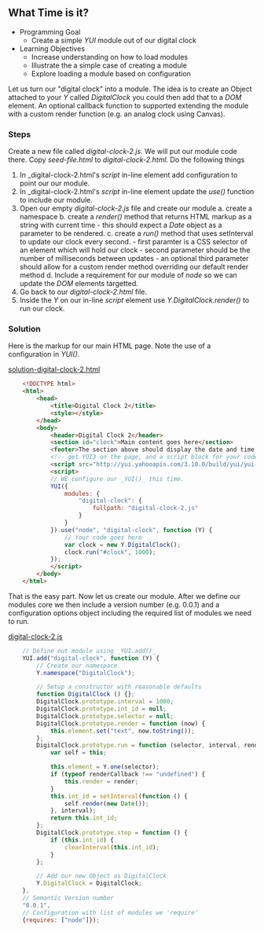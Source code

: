 
## What Time is it?

- Programming Goal
    + Create a simple _YUI_ module out of our digital clock
- Learning Objectives
    + Increase understanding on how to load modules
    + Illustrate the a simple case of creating a module
    + Explore loading a module based on configuration

Let us turn our "digital clock" into a module. The idea is to create 
an Object attached to your _Y_ called _DigitalClock_ you could then add
that to a _DOM_ element.  An optional callback function to supported
extending the module with a custom render function (e.g. an analog clock
using Canvas).

### Steps

Create a new file called _digital-clock-2.js_. We will put our module code there.
Copy _seed-file.html_ to _digital-clock-2.html_. Do the following things

1. In _digital-clock-2.html's _script_ in-line element add configuration to point our our module.
2. In _digital-clock-2.html's _script_ in-line element update the _use()_ function to include our module.
3. Open our empty _digital-clock-2.js_ file and create our module
    a. create a namespace
    b. create a _render()_ method that returns HTML markup as a string with current time
        - this should expect a _Date_ object as a parameter to be rendered.
    c. create a _run()_ method that uses setInterval to update our clock every second. 
        - first paramter is a CSS selector of an element which will hold our clock
        - second parameter should be the number of milliseconds between updates
        - an optional third parameter should allow for a custom render method overriding our default render method
    d. Include a requirement for our module of _node_ so we can update the _DOM_ elements targetted.
4. Go back to our _digital-clock-2.html_ file.
5. Inside the _Y_ on our in-line _script_ element use _Y.DigitalClock.render()_ to run our clock.

### Solution

Here is the markup for our main HTML page. Note the use of a configuration in _YUI()_.

[solution-digital-clock-2.html](solution-digital-clock-2.html)
```HTML
    <!DOCTYPE html>
    <html>
        <head>
            <title>Digital Clock 2</title>
            <style></style>
        </head>
        <body>
            <header>Digital Clock 2</header>
            <section id="clock">Main content goes here</section>
            <footer>The section above should display the date and time. It should change every second.</footer>
            <!-- get YUI3 on the page, and a script block for your code -->
            <script src="http://yui.yahooapis.com/3.10.0/build/yui/yui-min.js"></script>
            <script>
            // WE configure our _YUI()_ this time.
            YUI({
                modules: {
                    "digital-clock": {
                        fullpath: "digital-clock-2.js"
                    }
                }
            }).use("node", "digital-clock", function (Y) {
                // Your code goes here
                var clock = new Y.DigitalClock();
                clock.run("#clock", 1000);
            });
            </script>
        </body>
    </html>
```

That is the easy part. Now let us create our module. After we define
our modules core we then include a version number (e.g. 0.0.1) and
a configuration options object including the required list of modules
we need to run.

[digital-clock-2.js](digital-clock-2.js)
```JavaScript
    // Define out module using _YUI.add()_
    YUI.add("digital-clock", function (Y) {
        // Create our namespace
        Y.namespace("DigitalClock");

        // Setup a constructor with reasonable defaults
        function DigitalClock () {};
        DigitalClock.prototype.interval = 1000;
        DigitalClock.prototype.int_id = null;
        DigitalClock.prototype.selector = null;
        DigitalClock.prototype.render = function (now) {
            this.element.set("text", now.toString());
        };
        DigitalClock.prototype.run = function (selector, interval, renderCallback) {
            var self = this;

            this.element = Y.one(selector);
            if (typeof renderCallback !== "undefined") {
                this.render = render;
            }
            this.int_id = setInterval(function () {
                self.render(new Date());                
            }, interval);
            return this.int_id;
        };
        DigitalClock.prototype.stop = function () {
            if (this.int_id) {
                clearInterval(this.int_id);
            }
        };

        // Add our new Object as DigitalClock
        Y.DigitalClock = DigitalClock;
    },
    // Semantic Version number
    "0.0.1",
    // Configuration with list of modules we 'require' 
    {requires: ["node"]});
```


